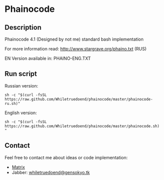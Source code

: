 # Phainocode

## Description

Phainocode 4.1 (Designed by not me) standard bash implementation

For more information read: http://www.stargrave.org/phaino.txt (RUS)

EN Version available in: PHAINO-ENG.TXT

## Run script

Russian version:

`sh -c "$(curl -fsSL https://raw.github.com/Whiletruedoend/phainocode/master/phainocode-ru.sh)"`

English version:

`sh -c "$(curl -fsSL https://raw.github.com/Whiletruedoend/phainocode/master/phainocode.sh)"`

## Contact
Feel free to contact me about ideas or code implementation:

- [Matrix](https://matrix.to/#/@whiletruedoend:matrix.org)
- Jabber: whiletruedoend@gensokyo.tk
